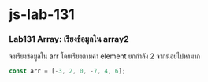 # js-lab-131
### Lab131 Array: เรียงข้อมูลใน array2
จงเรียงข้อมูลใน arr โดยเรียงตามค่า element ยกกำลัง 2 จากน้อยไปหามาก

```JavaScript
const arr = [-3, 2, 0, -7, 4, 6];
```
